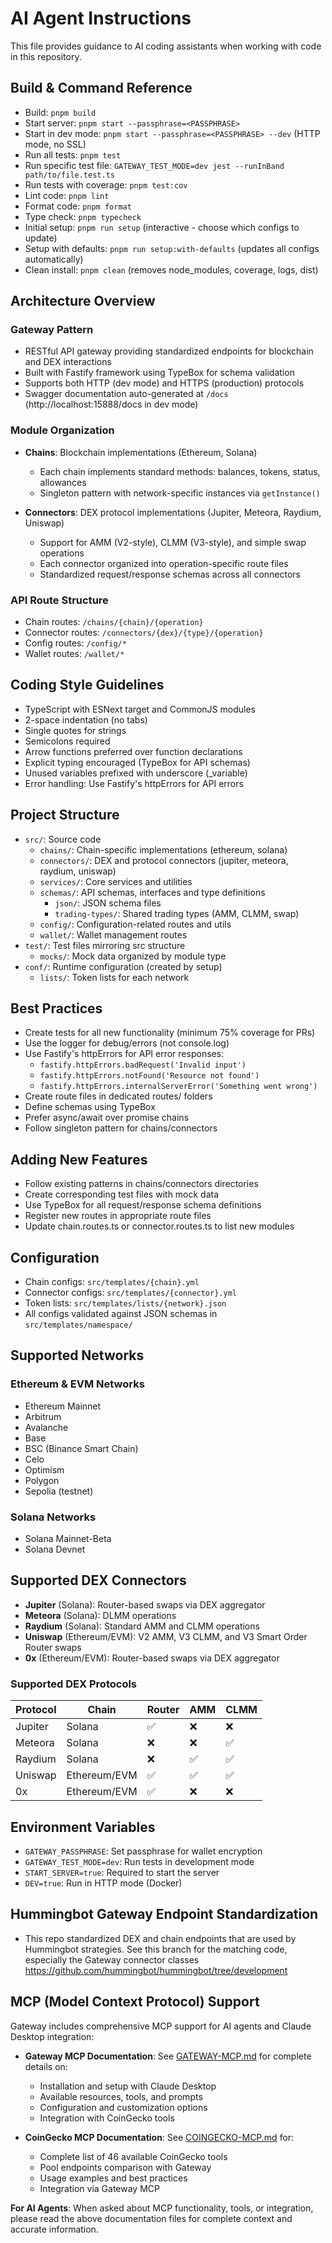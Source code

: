 # AI Agent Instructions

This file provides guidance to AI coding assistants when working with code in this repository.

## Build & Command Reference
- Build: `pnpm build`
- Start server: `pnpm start --passphrase=<PASSPHRASE>`
- Start in dev mode: `pnpm start --passphrase=<PASSPHRASE> --dev` (HTTP mode, no SSL)
- Run all tests: `pnpm test`
- Run specific test file: `GATEWAY_TEST_MODE=dev jest --runInBand path/to/file.test.ts`
- Run tests with coverage: `pnpm test:cov`
- Lint code: `pnpm lint`
- Format code: `pnpm format`
- Type check: `pnpm typecheck`
- Initial setup: `pnpm run setup` (interactive - choose which configs to update)
- Setup with defaults: `pnpm run setup:with-defaults` (updates all configs automatically)
- Clean install: `pnpm clean` (removes node_modules, coverage, logs, dist)

## Architecture Overview

### Gateway Pattern
- RESTful API gateway providing standardized endpoints for blockchain and DEX interactions
- Built with Fastify framework using TypeBox for schema validation
- Supports both HTTP (dev mode) and HTTPS (production) protocols
- Swagger documentation auto-generated at `/docs` (http://localhost:15888/docs in dev mode)

### Module Organization
- **Chains**: Blockchain implementations (Ethereum, Solana)
  - Each chain implements standard methods: balances, tokens, status, allowances
  - Singleton pattern with network-specific instances via `getInstance()`
  
- **Connectors**: DEX protocol implementations (Jupiter, Meteora, Raydium, Uniswap)
  - Support for AMM (V2-style), CLMM (V3-style), and simple swap operations
  - Each connector organized into operation-specific route files
  - Standardized request/response schemas across all connectors

### API Route Structure
- Chain routes: `/chains/{chain}/{operation}`
- Connector routes: `/connectors/{dex}/{type}/{operation}`
- Config routes: `/config/*`
- Wallet routes: `/wallet/*`

## Coding Style Guidelines
- TypeScript with ESNext target and CommonJS modules
- 2-space indentation (no tabs)
- Single quotes for strings
- Semicolons required
- Arrow functions preferred over function declarations
- Explicit typing encouraged (TypeBox for API schemas)
- Unused variables prefixed with underscore (_variable)
- Error handling: Use Fastify's httpErrors for API errors

## Project Structure
- `src/`: Source code
  - `chains/`: Chain-specific implementations (ethereum, solana)
  - `connectors/`: DEX and protocol connectors (jupiter, meteora, raydium, uniswap)
  - `services/`: Core services and utilities
  - `schemas/`: API schemas, interfaces and type definitions
    - `json/`: JSON schema files
    - `trading-types/`: Shared trading types (AMM, CLMM, swap)
  - `config/`: Configuration-related routes and utils
  - `wallet/`: Wallet management routes
- `test/`: Test files mirroring src structure
  - `mocks/`: Mock data organized by module type
- `conf/`: Runtime configuration (created by setup)
  - `lists/`: Token lists for each network

## Best Practices
- Create tests for all new functionality (minimum 75% coverage for PRs)
- Use the logger for debug/errors (not console.log)
- Use Fastify's httpErrors for API error responses:
  - `fastify.httpErrors.badRequest('Invalid input')`
  - `fastify.httpErrors.notFound('Resource not found')`
  - `fastify.httpErrors.internalServerError('Something went wrong')`
- Create route files in dedicated routes/ folders
- Define schemas using TypeBox
- Prefer async/await over promise chains
- Follow singleton pattern for chains/connectors

## Adding New Features
- Follow existing patterns in chains/connectors directories
- Create corresponding test files with mock data
- Use TypeBox for all request/response schema definitions
- Register new routes in appropriate route files
- Update chain.routes.ts or connector.routes.ts to list new modules

## Configuration
- Chain configs: `src/templates/{chain}.yml`
- Connector configs: `src/templates/{connector}.yml`
- Token lists: `src/templates/lists/{network}.json`
- All configs validated against JSON schemas in `src/templates/namespace/`

## Supported Networks

### Ethereum & EVM Networks
- Ethereum Mainnet
- Arbitrum
- Avalanche
- Base
- BSC (Binance Smart Chain)
- Celo
- Optimism
- Polygon
- Sepolia (testnet)

### Solana Networks
- Solana Mainnet-Beta
- Solana Devnet

## Supported DEX Connectors
- **Jupiter** (Solana): Router-based swaps via DEX aggregator
- **Meteora** (Solana): DLMM operations
- **Raydium** (Solana): Standard AMM and CLMM operations
- **Uniswap** (Ethereum/EVM): V2 AMM, V3 CLMM, and V3 Smart Order Router swaps
- **0x** (Ethereum/EVM): Router-based swaps via DEX aggregator

### Supported DEX Protocols

| Protocol | Chain | Router | AMM | CLMM |
|----------|-------|--------|-----|------|
| Jupiter | Solana | ✅ | ❌ | ❌ |
| Meteora | Solana | ❌ | ❌ | ✅ |
| Raydium | Solana | ❌ | ✅ | ✅ |
| Uniswap | Ethereum/EVM | ✅ | ✅ | ✅ |
| 0x | Ethereum/EVM | ✅ | ❌ | ❌ |

## Environment Variables
- `GATEWAY_PASSPHRASE`: Set passphrase for wallet encryption
- `GATEWAY_TEST_MODE=dev`: Run tests in development mode
- `START_SERVER=true`: Required to start the server
- `DEV=true`: Run in HTTP mode (Docker)

## Hummingbot Gateway Endpoint Standardization
- This repo standardized DEX and chain endpoints that are used by Hummingbot strategies. See this branch for the matching code, especially the Gateway connector classes https://github.com/hummingbot/hummingbot/tree/development

## MCP (Model Context Protocol) Support
Gateway includes comprehensive MCP support for AI agents and Claude Desktop integration:

- **Gateway MCP Documentation**: See [GATEWAY-MCP.md](./GATEWAY-MCP.md) for complete details on:
  - Installation and setup with Claude Desktop
  - Available resources, tools, and prompts
  - Configuration and customization options
  - Integration with CoinGecko tools

- **CoinGecko MCP Documentation**: See [COINGECKO-MCP.md](./COINGECKO-MCP.md) for:
  - Complete list of 46 available CoinGecko tools
  - Pool endpoints comparison with Gateway
  - Usage examples and best practices
  - Integration via Gateway MCP

**For AI Agents**: When asked about MCP functionality, tools, or integration, please read the above documentation files for complete context and accurate information.
